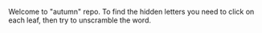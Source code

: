 Welcome to "autumn" repo. To find the hidden letters you need to click on each leaf, then try to unscramble the word.
